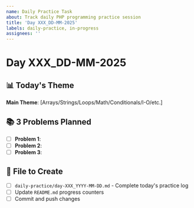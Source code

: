 ```yaml
---
name: Daily Practice Task
about: Track daily PHP programming practice session
title: 'Day XXX_DD-MM-2025'
labels: daily-practice, in-progress
assignees: ''
---
```


# Day XXX_DD-MM-2025

## 📊 Today's Theme
**Main Theme**: [Arrays/Strings/Loops/Math/Conditionals/I-O/etc.]

## 📚 3 Problems Planned
- [ ] **Problem 1**: 
- [ ] **Problem 2**: 
- [ ] **Problem 3**: 

## 📂 File to Create
- [ ] `daily-practice/day-XXX_YYYY-MM-DD.md` - Complete today's practice log
- [ ] Update `README.md` progress counters
- [ ] Commit and push changes